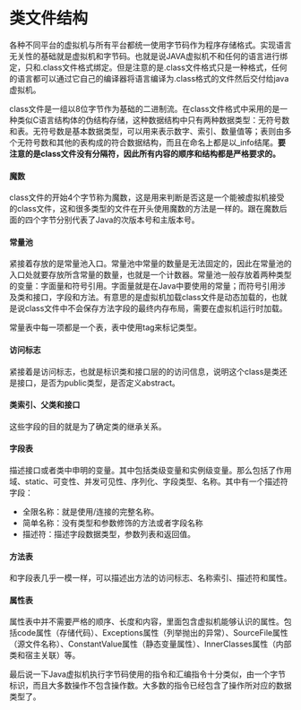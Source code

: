 # 类文件结构

各种不同平台的虚拟机与所有平台都统一使用字节码作为程序存储格式。实现语言无关性的基础就是虚拟机和字节码。也就是说JAVA虚拟机不和任何的语言进行绑定，只和.class文件格式绑定。但是注意的是.class文件格式只是一种格式，任何的语言都可以通过它自己的编译器将语言编译为.class格式的文件然后交付给java虚拟机。

class文件是一组以8位字节作为基础的二进制流。在class文件格式中采用的是一种类似C语言结构体的伪结构存储，这种数据结构中只有两种数据类型：无符号数和表。无符号数是基本数据类型，可以用来表示数字、索引、数量值等；表则由多个无符号数和其他的表构成的符合数据结构，而且在命名上都是以_info结尾。**要注意的是class文件没有分隔符，因此所有内容的顺序和结构都是严格要求的。**

#### 魔数

class文件的开始4个字节称为魔数，这是用来判断是否这是一个能被虚拟机接受的class文件，这和很多类型的文件在开头使用魔数的方法是一样的。跟在魔数后面的四个字节分别代表了Java的次版本号和主版本号。

#### 常量池

紧接着存放的是常量池入口。常量池中常量的数量是无法固定的，因此在常量池的入口处就要存放所含常量的数量，也就是一个计数器。常量池一般存放着两种类型的变量：字面量和符号引用。字面量就是在Java中要使用的常量；而符号引用涉及类和接口，字段和方法。有意思的是虚拟机加载class文件是动态加载的，也就是说class文件中不会保存方法字段的最终内存布局，需要在虚拟机运行时加载。

常量表中每一项都是一个表，表中使用tag来标记类型。

#### 访问标志

紧接着是访问标志，也就是标识类和接口层的的访问信息，说明这个class是类还是接口，是否为public类型，是否定义abstract。

#### 类索引、父类和接口

这些字段的目的就是为了确定类的继承关系。

#### 字段表

描述接口或者类中申明的变量。其中包括类级变量和实例级变量。那么包括了作用域、static、可变性、并发可见性、序列化、字段类型、名称。其中有一个描述符字段：

* 全限名称：就是使用/连接的完整名称。
* 简单名称：没有类型和参数修饰的方法或者字段名称
* 描述符：描述字段数据类型，参数列表和返回值。

#### 方法表

和字段表几乎一模一样，可以描述出方法的访问标志、名称索引、描述符和属性。

#### 属性表

属性表中并不需要严格的顺序、长度和内容，里面包含虚拟机能够认识的属性。包括code属性（存储代码）、Exceptions属性（列举抛出的异常）、SourceFile属性（源文件名称）、ConstantValue属性（静态变量属性）、InnerClasses属性（内部类和宿主关联）等。

最后说一下Java虚拟机执行字节码使用的指令和汇编指令十分类似，由一个字节标识，而且大多数操作不包含操作数。大多数的指令已经包含了操作所对应的数据类型了。